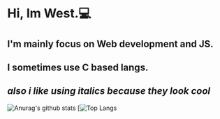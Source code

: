 # Hi, Im West.💻
## I'm mainly focus on Web development and JS. 
## I sometimes use C based langs.
## ***also i like using italics because they look cool***

![Anurag's github stats](https://github-readme-stats.vercel.app/api?username=wesrt&show_icons=true&theme=light)
[![Top Langs](https://github-readme-stats.vercel.app/api/top-langs/?username=wesrt&show_icons=true&theme=light)
